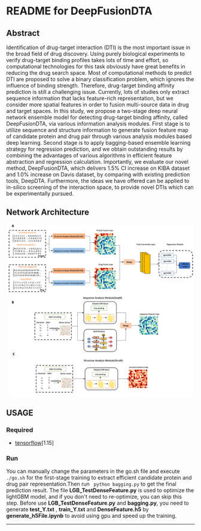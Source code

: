 # README for DeepFusionDTA 
## Abstract

Identification of drug-target interaction (DTI) is the most important issue in the broad field of drug discovery. Using purely biological experiments to verify drug-target binding profiles takes lots of time and effort, so computational technologies for this task obviously have great benefits in reducing the drug search space. Most of computational methods to predict DTI are proposed to solve a binary classification problem, which ignores the influence of binding strength. Therefore, drug-target binding affinity prediction is still a challenging issue. Currently, lots of studies only extract sequence information that lacks feature-rich representation, but we consider more spatial features in order to fusion multi-source data in drug and target spaces. In this study, we propose a two-stage deep neural network ensemble model for detecting drug-target binding affinity, called DeepFusionDTA, via various information analysis modules. First stage is to utilize sequence and structure information to generate fusion feature map of candidate protein and
drug pair through various analysis modules based deep learning. Second stage is to apply bagging-based ensemble learning strategy for regression prediction, and we obtain outstanding results by combining the advantages of various algorithms in efficient feature abstraction and regression calculation. Importantly, we evaluate our novel method, DeepFusionDTA, which delivers 1.5% CI increase on KIBA dataset and 1.0% increase on Davis dataset, by comparing with existing prediction tools, DeepDTA. Furthermore, the ideas we have offered can be applied to in-silico screening of the interaction space, to provide novel DTIs which can be experimentally pursued.

## Network Architecture

![DeepFusionDTA Network Architecture](architecture/network.png)

## USAGE
### Required
- [tensorflow](https://www.tensorflow.org/)[1.15]
### Run

You can manually change the parameters in the go.sh file and execute ` ./go.sh`  for the first-stage training to extract efficient candidate protein and drug pair representation.Then run ` python bagging.py` to get the final prediction result.
The file **LGB_TestDenseFeature.py** is used to optimize the lightGBM model, and if you don't need to re-optimize, you can skip this step. Before use **LGB_TestDenseFeature.py** and **bagging.py**, you need to generate **test_Y.txt** , **train_Y.txt** and **DenseFeature.h5** by **generate_h5File.ipynb** to avoid using gpu and speed up the training.

----

